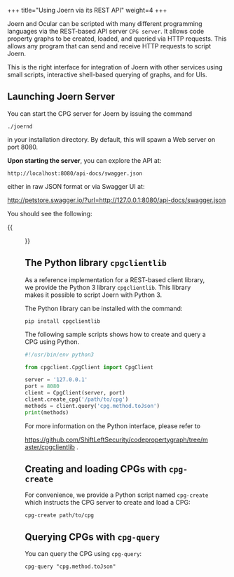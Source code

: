 +++
title="Using Joern via its REST API"
weight=4
+++

Joern and Ocular can be scripted with many different programming languages via the REST-based API server `CPG server`. It allows code property graphs to be created, loaded, and queried via HTTP requests. This allows any program that can send and receive HTTP requests to script Joern.

This is the right interface for integration of Joern with other services using small scripts, interactive shell-based querying of graphs, and for UIs.

## Launching Joern Server

You can start the CPG server for Joern by issuing the command

```
./joernd
```

in your installation directory. By default, this will spawn a Web server on port 8080.


**Upon starting the server**, you can explore the API at:

```
http://localhost:8080/api-docs/swagger.json
```
either in raw JSON format or via Swagger UI at:

http://petstore.swagger.io/?url=http://127.0.0.1:8080/api-docs/swagger.json

You should see the following:

{{<figure src="/docs/images/swagger.png">}}

## The Python library `cpgclientlib`

As a reference implementation for a REST-based client library, we provide the Python 3 library `cpgclientlib`. This library makes it possible to script Joern with Python 3.

The Python library can be installed with the command:

```
pip install cpgclientlib
```

The following sample scripts shows how to create and query a CPG using Python.

```python
#!/usr/bin/env python3

from cpgclient.CpgClient import CpgClient

server = '127.0.0.1'
port = 8080
client = CpgClient(server, port)
client.create_cpg('/path/to/cpg')
methods = client.query('cpg.method.toJson')
print(methods)
```

For more information on the Python interface, please refer to

https://github.com/ShiftLeftSecurity/codepropertygraph/tree/master/cpgclientlib .

## Creating and loading CPGs with `cpg-create`

For convenience, we provide a Python script named `cpg-create` which instructs the CPG server to create and load a CPG:

```
cpg-create path/to/cpg
```

## Querying CPGs with `cpg-query`

You can query the CPG using `cpg-query`:

```
cpg-query "cpg.method.toJson"
```
